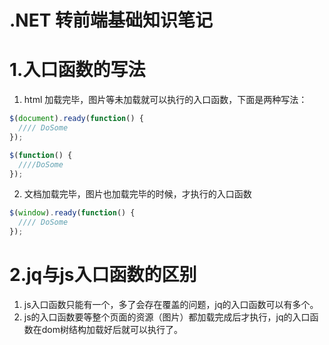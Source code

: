 # .NET 转前端基础知识笔记


# 1.入口函数的写法
1. html 加载完毕，图片等未加载就可以执行的入口函数，下面是两种写法：

```javascript
$(document).ready(function() {
  //// DoSome
});

$(function() {
  ////DoSome
});
```

2. 文档加载完毕，图片也加载完毕的时候，才执行的入口函数
```javascript
$(window).ready(function() {
  //// DoSome
});
```

# 2.jq与js入口函数的区别
1.  js入口函数只能有一个，多了会存在覆盖的问题，jq的入口函数可以有多个。
2.  js的入口函数要等整个页面的资源（图片）都加载完成后才执行，jq的入口函数在dom树结构加载好后就可以执行了。